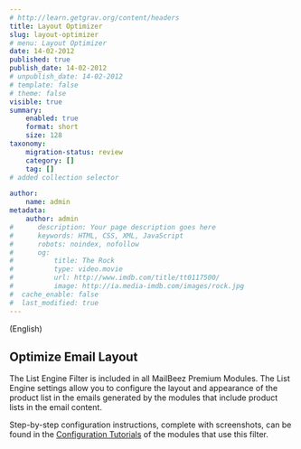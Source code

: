 ```yaml
---
# http://learn.getgrav.org/content/headers
title: Layout Optimizer
slug: layout-optimizer
# menu: Layout Optimizer
date: 14-02-2012
published: true
publish_date: 14-02-2012
# unpublish_date: 14-02-2012
# template: false
# theme: false
visible: true
summary:
    enabled: true
    format: short
    size: 128
taxonomy:
    migration-status: review
    category: []
    tag: []
# added collection selector

author:
    name: admin
metadata:
    author: admin
#      description: Your page description goes here
#      keywords: HTML, CSS, XML, JavaScript
#      robots: noindex, nofollow
#      og:
#          title: The Rock
#          type: video.movie
#          url: http://www.imdb.com/title/tt0117500/
#          image: http://ia.media-imdb.com/images/rock.jpg
#  cache_enable: false
#  last_modified: true
---
```


(English)

## Optimize Email Layout

The List Engine Filter is included in all MailBeez Premium Modules. The List Engine settings allow you to configure the layout and appearance of the product list in the emails generated by the modules that include product lists in the email content.

Step-by-step configuration instructions, complete with screenshots, can be found in the [Configuration Tutorials](http://www.mailbeez.com/documentation/tutorials/mailbeez-tutorials/) of the modules that use this filter.  
  
